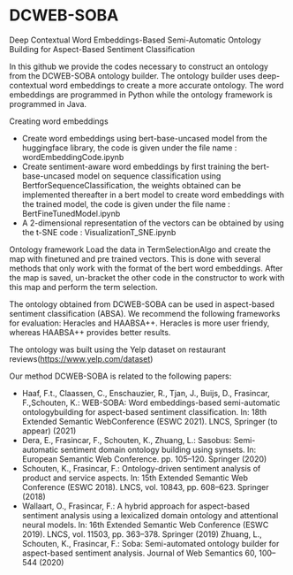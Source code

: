# DCWEB-SOBA

Deep Contextual Word Embeddings-Based Semi-Automatic Ontology Building for Aspect-Based Sentiment Classification

In this github we provide the codes necessary to construct an ontology from the DCWEB-SOBA ontology builder. The ontology builder uses deep-contextual word embeddings to create a more accurate ontology. The word embeddings are programmed in Python while the ontology framework is programmed in Java.

Creating word embeddings

   -  Create word embeddings using bert-base-uncased model from the huggingface library, the code is given under the file name : wordEmbeddingCode.ipynb
   -  Create sentiment-aware word embeddings by first training the bert-base-uncased model on sequence classification using BertforSequenceClassification, the      weights obtained can be implemented thereafter in a bert model to create word embeddings with the trained model, the code is given under the file name : BertFineTunedModel.ipynb
   -  A 2-dimensional representation of the vectors can be obtained by using the t-SNE code : VisualizationT_SNE.ipynb

Ontology framework Load the data in TermSelectionAlgo and create the map with finetuned and pre trained vectors. This is done with several methods that only work with the format of the bert word embeddings. After the map is saved, un-bracket the other code in the constructor to work with this map and perform the term selection.

The ontology obtained from DCWEB-SOBA can be used in aspect-based sentiment classification (ABSA). We recommend the following frameworks for evaluation: Heracles and HAABSA++. Heracles is more user friendy, whereas HAABSA++ provides better results.

The ontology was built using the Yelp dataset on restaurant reviews(https://www.yelp.com/dataset)

Our method DCWEB-SOBA is related to the following papers:

- Haaf, F.t., Claassen, C., Enschauzier, R., Tjan, J., Buijs, D., Frasincar, F.,Schouten, K.: WEB-SOBA: Word embeddings-based semi-automatic ontologybuilding for aspect-based sentiment classification. In: 18th Extended Semantic WebConference (ESWC 2021). LNCS, Springer (to appear) (2021)
- Dera, E., Frasincar, F., Schouten, K., Zhuang, L.: Sasobus: Semi-automatic sentiment domain ontology building using synsets. In: European Semantic Web Conference. pp. 105–120. Springer (2020)
- Schouten, K., Frasincar, F.: Ontology-driven sentiment analysis of product and service aspects. In: 15th Extended Semantic Web Conference (ESWC 2018). LNCS, vol. 10843, pp. 608–623. Springer (2018)
- Wallaart, O., Frasincar, F.: A hybrid approach for aspect-based sentiment analysis using a lexicalized domain ontology and attentional neural models. In: 16th Extended Semantic Web Conference (ESWC 2019). LNCS, vol. 11503, pp. 363–378. Springer (2019) Zhuang, L., Schouten, K., Frasincar, F.: Soba: Semi-automated ontology builder for aspect-based sentiment analysis. Journal of Web Semantics 60, 100–544 (2020)
